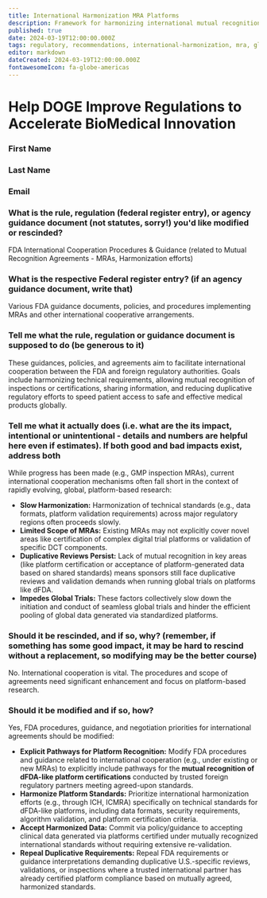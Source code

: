 ```yaml
---
title: International Harmonization MRA Platforms
description: Framework for harmonizing international mutual recognition agreements with dFDA platform capabilities
published: true
date: 2024-03-19T12:00:00.000Z
tags: regulatory, recommendations, international-harmonization, mra, global-cooperation
editor: markdown
dateCreated: 2024-03-19T12:00:00.000Z
fontawesomeIcon: fa-globe-americas
---
```


# Help DOGE Improve Regulations to Accelerate BioMedical Innovation

### First Name

### Last Name

### Email

### What is the rule, regulation (federal register entry), or agency guidance document (not statutes, sorry!) you'd like modified or rescinded?

FDA International Cooperation Procedures & Guidance (related to Mutual Recognition Agreements - MRAs, Harmonization efforts)

### What is the respective Federal register entry? (if an agency guidance document, write that)

Various FDA guidance documents, policies, and procedures implementing MRAs and other international cooperative arrangements.

### Tell me what the rule, regulation or guidance document is supposed to do (be generous to it)

These guidances, policies, and agreements aim to facilitate international cooperation between the FDA and foreign regulatory authorities. Goals include harmonizing technical requirements, allowing mutual recognition of inspections or certifications, sharing information, and reducing duplicative regulatory efforts to speed patient access to safe and effective medical products globally.

### Tell me what it actually does (i.e. what are the its impact, intentional or unintentional - details and numbers are helpful here even if estimates). If both good and bad impacts exist, address both

While progress has been made (e.g., GMP inspection MRAs), current international cooperation mechanisms often fall short in the context of rapidly evolving, global, platform-based research:

* **Slow Harmonization:** Harmonization of technical standards (e.g., data formats, platform validation requirements) across major regulatory regions often proceeds slowly.
* **Limited Scope of MRAs:** Existing MRAs may not explicitly cover novel areas like certification of complex digital trial platforms or validation of specific DCT components.
* **Duplicative Reviews Persist:** Lack of mutual recognition in key areas (like platform certification or acceptance of platform-generated data based on shared standards) means sponsors still face duplicative reviews and validation demands when running global trials on platforms like dFDA.
* **Impedes Global Trials:** These factors collectively slow down the initiation and conduct of seamless global trials and hinder the efficient pooling of global data generated via standardized platforms.

### Should it be rescinded, and if so, why? (remember, if something has some good impact, it may be hard to rescind without a replacement, so modifying may be the better course)

No. International cooperation is vital. The procedures and scope of agreements need significant enhancement and focus on platform-based research.

### Should it be modified and if so, how?

Yes, FDA procedures, guidance, and negotiation priorities for international agreements should be modified:

* **Explicit Pathways for Platform Recognition:** Modify FDA procedures and guidance related to international cooperation (e.g., under existing or new MRAs) to explicitly include pathways for the **mutual recognition of dFDA-like platform certifications** conducted by trusted foreign regulatory partners meeting agreed-upon standards.
* **Harmonize Platform Standards:** Prioritize international harmonization efforts (e.g., through ICH, ICMRA) specifically on technical standards for dFDA-like platforms, including data formats, security requirements, algorithm validation, and platform certification criteria.
* **Accept Harmonized Data:** Commit via policy/guidance to accepting clinical data generated via platforms certified under mutually recognized international standards without requiring extensive re-validation.
* **Repeal Duplicative Requirements:** Repeal FDA requirements or guidance interpretations demanding duplicative U.S.-specific reviews, validations, or inspections where a trusted international partner has already certified platform compliance based on mutually agreed, harmonized standards.
